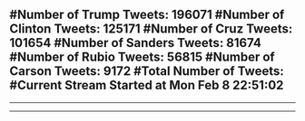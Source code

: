 #Number of Trump Tweets: 196071
#Number of Clinton Tweets: 125171
#Number of Cruz Tweets: 101654
#Number of Sanders Tweets: 81674
#Number of Rubio Tweets: 56815
#Number of Carson Tweets: 9172
#Total Number of Tweets:  
#Current Stream Started at Mon Feb  8 22:51:02
---
---
---
